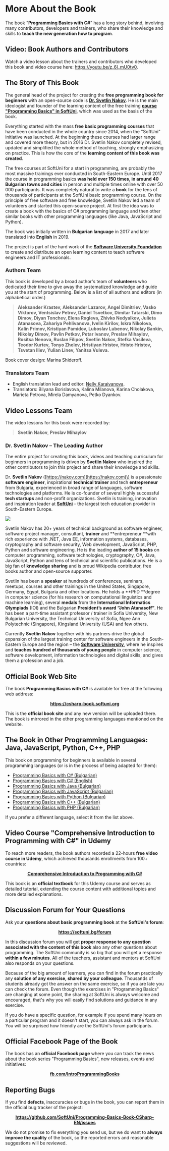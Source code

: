 # More About the Book

The book "**Programming Basics with C#**" has a long story behind, involving many contributors, developers and trainers, who share their knowledge and skills to **teach the new generation how to program**.

## Video: Book Authors and Contributors

Watch a video lesson about the trainers and contributors who developed this book and video course here: https://youtu.be/z_6I_mU0tv0.

## The Story of This Book

The general head of the project for creating the **free programming book for beginners** with an open-source code is **[Dr. Svetlin Nakov](https://nakov.com)**. He is the main ideologist and founder of the learning content of the free training **[course "Programming Basics" in SoftUni](https://softuni.bg/courses/programming-basics)**, which was used as the basis of the book. 

Everything started with the mass **free basic programming courses** that have been conducted in the whole country since 2014, when the "SoftUni" initiative was launched. At the beginning these courses had larger range and covered more theory, but in 2016 Dr. Svetlin Nakov completely revised, updated and simplified the whole method of teaching, strongly emphasizing on practice. This is how the core of the **learning content of this book was created**.

The free courses at SoftUni for a start in programming, are probably the most massive trainings ever conducted in South-Eastern Europe. Until 2017 the course in programming basics **was held over 150 times, in around 40 Bulgarian towns and cities** in person and multiple times online with over 50 000 participants. It was completely natural to write a **book** for the tens of thousands of participants at the SoftUni basic programming course. On the principle of free software and free knowledge, Svetlin Nakov led a team of volunteers and started this open-source project. At first the idea was to create a book with the basics of C# programming language and then other similar books with other programming languages (like Java, JavaScript and Python).

The book was initially written in **Bulgarian language** in 2017 and later translated into **English** in 2019.

The project is part of the hard work of the **[Software University Foundation](http://softuni.foundation)** to create and distribute an open learning content to teach software engineers and IT professionals.

### Authors Team

This book is developed by a broad author's team of **volunteers** who dedicated their time to give away the systematized knowledge and guide you at the start of programming. Below is a list of all authors and editors (in alphabetical order.)

> **Aleksander Krastev, Aleksander Lazarov, Angel Dimitriev, Vasko Viktorov, Ventsislav Petrov, Daniel Tsvetkov, Dimitar Tatarski, Dimo Dimov, Diyan Tonchev, Elena Rogleva, Zhivko Nedyalkov, Julieta Atanasova, Zahariya Pehlivanova, Ivelin Kirilov, Iskra Nikolova, Kalin Primov, Kristiyan Pamidov, Luboslav Lubenov, Nikolay Bankin, Nikolay Dimov, Pavlin Petkov, Petar Ivanov, Preslav Mihaylov, Rositsa Nenova, Ruslan Filipov, Svetlin Nakov, Stefka Vasileva, Teodor Kurtev, Tonyo Zhelev, Hristiyan Hristov, Hristo Hristov, Tsvetan Iliev, Yulian Linev, Yanitsa Vuleva.**

Book cover design: Marina Shideroff.

### Translators Team

 * English translation lead and editor: [Nelly Karaivanova](https://www.linkedin.com/in/nelly-karaivanova-a1a17a4b).
 * Translators: Bilyana Borislavova, Kalina Milanova, Karina Cholakova, Marieta Petrova, Mirela Damyanova, Petko Dyankov.
 
## Video Lessons Team

The video lessons for this book were recorded by:

> **Svetlin Nakov**, **Preslav Mihaylov**
 
### Dr. Svetlin Nakov – The Leading Author

The entire project for creating this book, videos and teaching curriculum for beginners in programming is driven by **Svetlin Nakov** who inspired the other contributors to join this project and share their knowledge and skills.

Dr. **Svetlin Nakov** \([https://nakov.com](https://nakov.com)\) is a passionate **software engineer**, inspirational **technical trainer** and tech **entrepreneur** from Bulgaria, experienced in broad range of languages, software technologies and platforms. He is co-founder of several highly successful **tech startups** and non-profit organizations. Svetlin is training, innovation and inspiration leader at [**SoftUni**](https://softuni.org) - the largest tech education provider in South-Eastern Europe.

![](/assets/chapter-0-images/Svetlin-Nakov-photo-face.jpg)

Svetlin Nakov has 20+ years of technical background as software engineer, software project manager, consultant, **trainer** and **entrepreneur **with rich experience with .NET, Java EE, information systems, databases, cryptography and software security, Web development, JavaScript, PHP, Python and software engineering. He is the leading **author of 15 books** on computer programming, software technologies, cryptography, C\#, Java, JavaScript, Python and tens of technical and scientific publications.  He is a big fan of **knowledge sharing** and is proud Wikipedia contributor, free books author and open-source supporter.

Svetlin has been a **speaker** at hundreds of conferences, seminars, meetups, courses and other trainings in the United States, Singapore, Germany, Egypt, Bulgaria and other locations. He holds a **PhD **degree in computer science \(for his research on computational linguistics and machine learning\), several **medals** from the **International Informatics Olympiads** \(IOI\) and the Bulgarian **President’s award “John Atanasoff”**. He has been a part-time assistant professor / trainer in Sofia University, New Bulgarian University, the Technical University of Sofia, Ngee Ann Polytechnic \(Singapore\), Kingsland University \(USA\) and few others.

Currently **Svetlin Nakov** together with his partners drive the global expansion of the largest training center for software engineers in the South-Eastern Europe and the region – the [**Software University**](https://softuni.org), where he inspires and **teaches hundred of thousands of young people** in computer science, software development, information technologies and digital skills, and gives them a profession and a job.

## Official Book Web Site

The book **Programming Basics with C#** is available for free at the following web address:

<p align="center"><strong><a href="https://csharp-book.softuni.org">https://csharp-book.softuni.org</a></strong></p>

This is the **official book site** and any new version will be uploaded there. The book is mirrored in the other programming languages mentioned on the website.

## The Book in Other Programming Languages: Java, JavaScript, Python, C++, PHP

This book on programming for beginners is available in several programming languages \(or is in the process of being adapted for them\):

* [Programming Basics with C\# \(Bulgarian\)](https://csharp-book.softuni.bg)
* [Programming Basics with C\# \(English\)](https://csharp-book.softuni.bg)
* [Programming Basics with Java \(Bulgarian\)](https://java-book.softuni.bg)
* [Programming Basics with JavaScript \(Bulgarian\)](https://js-book.softuni.bg)
* [Programming Basics with Python \(Bulgarian\)](https://python-book.softuni.bg)
* [Programming Basics with C++ \(Bulgarian\)](https://cpp-book.softuni.bg)
* [Programming Basics with PHP \(Bulgarian\)](https://php-book.softuni.bg)

If you prefer a different language, select it from the list above.

## Video Course "Comprehensive Introduction to Programming with C#" in Udemy

To reach more readers, the book authors recorded a 22-hours **free video course in Udemy**, which achieved thousands enrollments from 100+ countries:

<p align="center"><strong><a href="https://www.udemy.com/comprehensive-introduction-to-programming-with-csharp/">Comprehensive Introduction to Programming with C#</a></strong></p>

This book is an **official textbook** for this Udemy course and serves as detailed tutorial, extending the course content with additional topics and more detailed explanations.

## Discussion Forum for Your Questions

Ask your **questions about basic programming book** at the **SoftUni's forum**:

<p align="center"><strong><a href="https://softuni.bg/forum">https://softuni.bg/forum</a></strong></p>

In this discussion forum you will get **proper response to any question associated with the content of this book** also any other questions about programming. The SoftUni community is so big that you will get a response **within a few minutes**. All of the teachers, assistant and mentors at SoftUni also responds on your questions.

Because of the big amount of learners, you can find in the forum practically any **solution of any exercise, shared by your colleague**. Thousands of students already got the answer on the same exercise, so if you are late you can check the forum. Even though the exercises in "Programming Basics" are changing at some point, the sharing at SoftUni is always welcome and encouraged, that's why you will easily find solutions and guidance in any exercise.

If you do have a specific question, for example if you spend many hours on a particular program and it doesn't start, you can always ask in the forum. You will be surprised how friendly are the SoftUni's forum participants. 

## Official Facebook Page of the Book

The book has an **official Facebook page** where you can track the news about the book series "Programming Basics", new releases, events and initiatives:

<p align="center"><strong><a href="https://facebook.com/IntroProgrammingBooks/">fb.com/IntroProgrammingBooks</a></strong></p>

## Reporting Bugs

If you find **defects**, inaccuracies or bugs in the book, you can report them in the official bug tracker of the project:

<p align="center"><strong><a href="https://github.com/SoftUni/Programming-Basics-Book-CSharp-EN/issues">https://github.com/SoftUni/Programming-Basics-Book-CSharp-EN/issues</a></strong></p>

We do not promise to fix everything you send us, but we do want to **always improve the quality** of the book, so the reported errors and reasonable suggestions will be reviewed.
